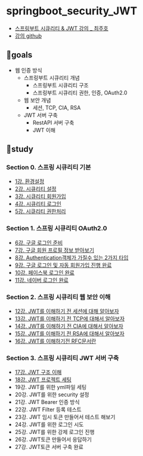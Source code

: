 # springboot_security_JWT
- [스프링부트 시큐리티 & JWT 강의 _ 최주호](https://www.inflearn.com/course/%EC%8A%A4%ED%94%84%EB%A7%81%EB%B6%80%ED%8A%B8-%EC%8B%9C%ED%81%90%EB%A6%AC%ED%8B%B0)
- [강의 github](https://github.com/codingspecialist/Sringboot-Security-Basic-V1)

## 🌟goals
- 웹 인증 방식
    - 스프링부트 시큐리티 개념
        - 스프링부트 시큐리티 구조
        - 스프링부트 시큐리티 권한, 인증, OAuth2.0
    - 웹 보안 개념
        - 세션, TCP, CIA, RSA
    - JWT 서버 구축
        - RestAPI 서버 구축
        - JWT 이해

## 📌study
### Section 0. 스프링 시큐리티 기본
- [1강. 환경설정](./study/chapter_1.md)
- [2강. 시큐리티 설정](./study/chapter_2.md)
- [3강. 시큐리티 회원가입](./study/chapter_3.md)
- [4강. 시큐리티 로그인](./study/chapter_4.md)
- [5강. 시큐리티 권한처리](./study/chapter_5.md)
### Section 1. 스프링 시큐리티 OAuth2.0
- [6강. 구글 로그인 준비](./study/chapter_6.md)
- [7강. 구글 회원 프로필 정보 받아보기](./study/chapter_7.md)
- [8강. Authentication객체가 가질수 있는 2가지 타입](./study/chapter_8.md)
- [9강. 구글 로그인 및 자동 회원가입 진행 완료](./study/chapter_9.md)
- [10강. 페이스북 로그인 완료](./study/chapter_10.md)
- [11강. 네이버 로그인 완료](./study/chapter_11.md)
### Section 2. 스프링 시큐리티 웹 보안 이해
- [12강. JWT를 이해하기 전 세션에 대해 알아보자](./study/chapter_12.md)
- [13강. JWT를 이해하기 전 TCP에 대해서 알아보자](./study/chapter_13.md)
- [14강. JWT를 이해하기 전 CIA에 대해서 알아보자](./study/chapter_14.md)
- [15강. JWT를 이해하기 전 RSA에 대해서 알아보자](./study/chapter_15.md)
- [16강. JWT를 이해하기전 RFC문서란](./study/chapter_16.md)
### Section 3. 스프링 시큐리티 JWT 서버 구축
- [17강. JWT 구조 이해](./study/chapter_17.md)
- [18강. JWT 프로젝트 세팅](./study/chapter_18.md)
- 19강. JWT를 위한 yml파일 세팅
- 20강. JWT를 위한 security 설정
- 21강. JWT Bearer 인증 방식
- 22강. JWT Filter 등록 테스트
- 23강. JWT 임시 토큰 만들어서 테스트 해보기
- 24강. JWT를 위한 로그인 시도
- 25강. JWT를 위한 강제 로그인 진행
- 26강. JWT토큰 만들어서 응답하기
- 27강. JWT토큰 서버 구축 완료